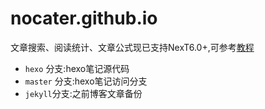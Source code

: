 # nocater.github.io

文章搜索、阅读统计、文章公式现已支持NexT6.0+,可参考[教程](https://nocater.github.io/2018/10/24/Hexoj%E5%BB%BA%E7%AB%99%E6%95%99%E7%A8%8B/)

- `hexo` 分支:hexo笔记源代码
- `master` 分支:hexo笔记访问分支
- `jekyll`分支:之前博客文章备份
